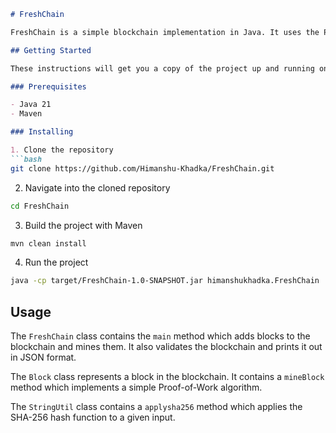 
```markdown
# FreshChain

FreshChain is a simple blockchain implementation in Java. It uses the Proof-of-Work algorithm for mining new blocks and validates the integrity of the blockchain.

## Getting Started

These instructions will get you a copy of the project up and running on your local machine for development and testing purposes.

### Prerequisites

- Java 21
- Maven

### Installing

1. Clone the repository
```bash
git clone https://github.com/Himanshu-Khadka/FreshChain.git
```
2. Navigate into the cloned repository
```bash
cd FreshChain
```
3. Build the project with Maven
```bash
mvn clean install
```
4. Run the project
```bash
java -cp target/FreshChain-1.0-SNAPSHOT.jar himanshukhadka.FreshChain
```

## Usage

The `FreshChain` class contains the `main` method which adds blocks to the blockchain and mines them. It also validates the blockchain and prints it out in JSON format.

The `Block` class represents a block in the blockchain. It contains a `mineBlock` method which implements a simple Proof-of-Work algorithm.

The `StringUtil` class contains a `applysha256` method which applies the SHA-256 hash function to a given input.

